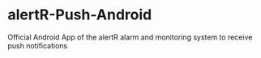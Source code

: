 # alertR-Push-Android
Official Android App of the alertR alarm and monitoring system to receive push notifications
